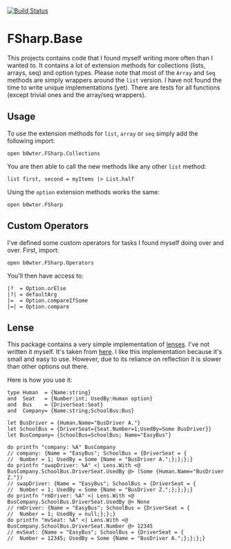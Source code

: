 [![Build Status](https://b0wter.visualstudio.com/b0wter.FSharp/_apis/build/status/b0wter.FSharp.Base?branchName=master)](https://b0wter.visualstudio.com/b0wter.FSharp/_build/latest?definitionId=26&branchName=master)

# FSharp.Base
This projects contains code that I found myself writing more often than I wanted to. It contains a lot of extension methods for collections (lists, arrays, seq) and option types.
Please note that most of the `Array` and `Seq` methods are simply wrappers around the `list` version. I have not found the time to write unique implementations (yet).
There are tests for all functions (except trivial ones and the array/seq wrappers).

## Usage
To use the extension methods for `list`, `array` or `seq` simply add the following import:
```
open b0wter.FSharp.Collections
```
You are then able to call the new methods like any other `list` method:
```
list first, second = myItems |> List.half
```
Using the `option` extension methods works the same:
```
open b0wter.FSharp
```

## Custom Operators
I've defined some custom operators for tasks I found myself doing over and over. First, import:
```
open b0wter.FSharp.Operators
```
You'll then have access to:
```
|?  = Option.orElse
|?| = defaultArg
|=  = Option.compareIfSome
|=| = Option.compare
```

## Lense
This package contains a very simple implementation of [lenses](https://medium.com/@dtipson/functional-lenses-d1aba9e52254). I've not written it myself. It's taken from [here](https://medium.com/@devboy_org/generic-lenses-for-f-record-types-6aea9f4cba40).
I like this implementation because it's small and easy to use. However, due to its reliance on reflection it is slower than other options out there.

Here is how you use it:
```
type Human  = {Name:string}
and  Seat   = {Number:int; UsedBy:Human option}
and  Bus    = {DriverSeat:Seat}
and  Company= {Name:string;SchoolBus:Bus}

let BusDriver = {Human.Name="BusDriver A."}
let SchoolBus = {DriverSeat={Seat.Number=1;UsedBy=Some BusDriver}}
let BusCompany= {SchoolBus=SchoolBus; Name="EasyBus"}
    
do printfn "company: %A" BusCompany
// company: {Name = "EasyBus"; SchoolBus = {DriverSeat = {
//  Number = 1; UsedBy = Some {Name = "BusDriver A.";};};};}
do printfn "swapDriver: %A" <| Lens.With <@ BusCompany.SchoolBus.DriverSeat.UsedBy @> (Some {Human.Name="BusDriver Z."})
// swapDriver: {Name = "EasyBus"; SchoolBus = {DriverSeat = {
//  Number = 1; UsedBy = Some {Name = "BusDriver Z.";};};};}
do printfn "rmDriver: %A" <| Lens.With <@ BusCompany.SchoolBus.DriverSeat.UsedBy @> None
// rmDriver: {Name = "EasyBus"; SchoolBus = {DriverSeat = {
//  Number = 1; UsedBy = null;};};}
do printfn "mvSeat: %A" <| Lens.With <@ BusCompany.SchoolBus.DriverSeat.Number @> 12345
// mvSeat: {Name = "EasyBus"; SchoolBus = {DriverSeat = {
//  Number = 12345; UsedBy = Some {Name = "BusDriver A.";};};};}
